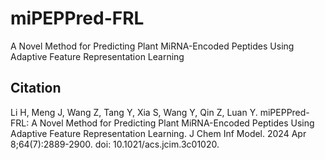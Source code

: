 # miPEPPred-FRL
A Novel Method for Predicting Plant MiRNA-Encoded Peptides Using Adaptive Feature Representation Learning
## Citation
Li H, Meng J, Wang Z, Tang Y, Xia S, Wang Y, Qin Z, Luan Y. miPEPPred-FRL: A Novel Method for Predicting Plant MiRNA-Encoded Peptides Using Adaptive Feature Representation Learning. J Chem Inf Model. 2024 Apr 8;64(7):2889-2900. doi: 10.1021/acs.jcim.3c01020. 
